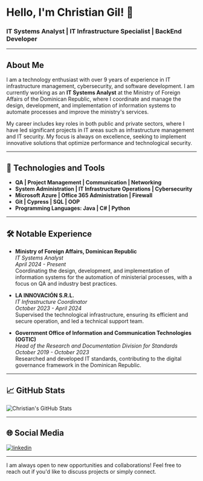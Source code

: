 # Hello, I'm Christian Gil! 👋

### IT Systems Analyst | IT Infrastructure Specialist | BackEnd Developer

---

## About Me

I am a technology enthusiast with over 9 years of experience in IT infrastructure management, cybersecurity, and software development. I am currently working as an **IT Systems Analyst** at the Ministry of Foreign Affairs of the Dominican Republic, where I coordinate and manage the design, development, and implementation of information systems to automate processes and improve the ministry's services.

My career includes key roles in both public and private sectors, where I have led significant projects in IT areas such as infrastructure management and IT security. My focus is always on excellence, seeking to implement innovative solutions that optimize performance and technological security.

---

## 🔧 Technologies and Tools

- **QA | Project Management | Communication | Networking**
- **System Administration | IT Infrastructure Operations | Cybersecurity**
- **Microsoft Azure | Office 365 Administration | Firewall**
- **Git | Cypress | SQL | OOP**
- **Programming Languages: Java | C# | Python**

---

## 🛠️ Notable Experience

- **Ministry of Foreign Affairs, Dominican Republic**  
  *IT Systems Analyst*  
  _April 2024 - Present_  
  Coordinating the design, development, and implementation of information systems for the automation of ministerial processes, with a focus on QA and industry best practices.

- **LA INNOVACIÓN S.R.L.**  
  *IT Infrastructure Coordinator*  
  _October 2023 - April 2024_  
  Supervised the technological infrastructure, ensuring its efficient and secure operation, and led a technical support team.

- **Government Office of Information and Communication Technologies (OGTIC)**  
  *Head of the Research and Documentation Division for Standards*  
  _October 2019 - October 2023_  
  Researched and developed IT standards, contributing to the digital governance framework in the Dominican Republic.

---

## 📈 GitHub Stats

![Christian's GitHub Stats](https://github-readme-stats.vercel.app/api?username=chrisfelixgil&show_icons=true&theme=radical)

---

## 🌐 Social Media

[![linkedin](https://img.shields.io/badge/linkedin-0A66C2?style=for-the-badge&logo=linkedin&logoColor=white)](https://www.linkedin.com/in/christianfgilc/)

---

I am always open to new opportunities and collaborations! Feel free to reach out if you'd like to discuss projects or simply connect.
